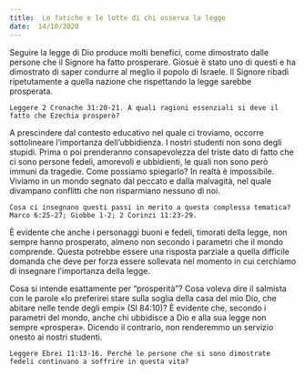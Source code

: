 ```yaml
---
title:  Le fatiche e le lotte di chi osserva la legge
date:  14/10/2020
---
```


Seguire la legge di Dio produce molti benefici, come dimostrato dalle persone che il Signore ha fatto prosperare. Giosuè è stato uno di questi e ha dimostrato di saper condurre al meglio il popolo di Israele. Il Signore ribadì ripetutamente a quella nazione che rispettando la legge sarebbe prosperata.

`Leggere 2 Cronache 31:20-21. A quali ragioni essenziali si deve il fatto che Ezechia prosperò?`

A prescindere dal contesto educativo nel quale ci troviamo, occorre sottolineare l’importanza dell’ubbidienza. I nostri studenti non sono degli stupidi. Prima o poi prenderanno consapevolezza del triste dato di fatto che ci sono persone fedeli, amorevoli e ubbidienti, le quali non sono però immuni da tragedie. Come possiamo spiegarlo? In realtà è impossibile. Viviamo in un mondo segnato dal peccato e dalla malvagità, nel quale divampano conflitti che non risparmiano nessuno di noi.

`Cosa ci insegnano questi passi in merito a questa complessa tematica? Marco 6:25-27; Giobbe 1-2; 2 Corinzi 11:23-29.`

È evidente che anche i personaggi buoni e fedeli, timorati della legge, non sempre hanno prosperato, almeno non secondo i parametri che il mondo comprende. Questa potrebbe essere una risposta parziale a quella difficile domanda che deve per forza essere sollevata nel momento in cui cerchiamo di insegnare l’importanza della legge.

Cosa si intende esattamente per “prosperità”? Cosa voleva dire il salmista con le parole «Io preferirei stare sulla soglia della casa del mio Dio, che abitare nelle tende degli empi» (Sl 84:10)? È evidente che, secondo i parametri del mondo, anche chi ubbidisce a Dio e alla sua legge non sempre «prospera». Dicendo il contrario, non renderemmo un servizio onesto ai nostri studenti.

`Leggere Ebrei 11:13-16. Perché le persone che si sono dimostrate fedeli continuano a soffrire in questa vita?`